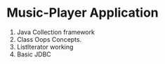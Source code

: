 # Music-Player Application
1. Java Collection framework
2. Class Oops Concepts.
3. ListIterator working
4. Basic JDBC
